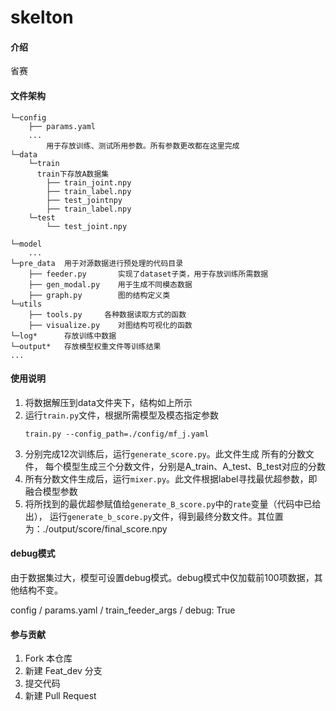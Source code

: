 # skelton

#### 介绍
省赛

#### 文件架构
```
└─config
    ├── params.yaml
    ...
        用于存放训练、测试所用参数。所有参数更改都在这里完成
└─data
    └─train     
      train下存放A数据集
        ├── train_joint.npy
        ├── train_label.npy
        ├── test_jointnpy
        ├── train_label.npy
    └─test
        └── test_joint.npy
        
└─model
    ...
└─pre_data  用于对源数据进行预处理的代码目录
    ├── feeder.py       实现了dataset子类，用于存放训练所需数据
    ├── gen_modal.py    用于生成不同模态数据
    ├── graph.py        图的结构定义类
└─utils
    ├── tools.py     各种数据读取方式的函数
    ├── visualize.py    对图结构可视化的函数
└─log*      存放训练中数据
└─output*   存放模型权重文件等训练结果
...
```

#### 使用说明

1.  将数据解压到data文件夹下，结构如上所示
2.  运行`train.py`文件，根据所需模型及模态指定参数
    ```angular2html
    train.py --config_path=./config/mf_j.yaml
    ```
3.  分别完成12次训练后，运行`generate_score.py`。此文件生成 所有的分数文件，
    每个模型生成三个分数文件，分别是A_train、A_test、B_test对应的分数
4. 所有分数文件生成后，运行`mixer.py`。此文件根据label寻找最优超参数，即融合模型参数
5. 将所找到的最优超参赋值给`generate_B_score.py`中的`rate`变量（代码中已给出），
   运行`generate_b_score.py`文件，得到最终分数文件。其位置为：./output/score/final_score.npy

#### debug模式
由于数据集过大，模型可设置debug模式。debug模式中仅加载前100项数据，其他结构不变。

config / params.yaml / train_feeder_args / debug: True

#### 参与贡献

1.  Fork 本仓库
2.  新建 Feat_dev 分支
3.  提交代码
4.  新建 Pull Request
